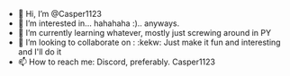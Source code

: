 - 👋 Hi, I’m @Casper1123
- 👀 I’m interested in... hahahaha :).. anyways.
- 🌱 I’m currently learning whatever, mostly just screwing around in PY
- 💞️ I’m looking to collaborate on : :kekw: Just make it fun and interesting and I'll do it
- 📫 How to reach me: Discord, preferably. Casper1123

<!---
Casper1123/Casper1123 is a ✨ special ✨ repository because its `README.md` (this file) appears on your GitHub profile.
You can click the Preview link to take a look at your changes.
--->
